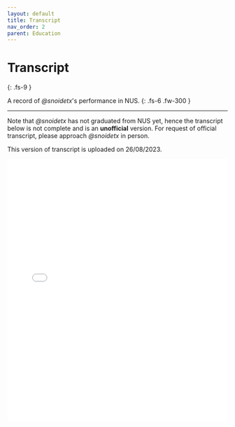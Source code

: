 ```yaml
---
layout: default
title: Transcript
nav_order: 2
parent: Education
---
```


# Transcript
{: .fs-9 }

A record of *@snoidetx*'s performance in NUS.
{: .fs-6 .fw-300 }

---

Note that *@snoidetx* has not graduated from NUS yet, hence the transcript below is not complete and is an **unofficial** version. For request of official transcript, please approach *@snoidetx* in person.

This version of transcript is uploaded on 26/08/2023.

<iframe src="../pdf/transcript.pdf" style="border: 0" width="100%" height="600" frameborder="0" scrolling="no"></iframe>
